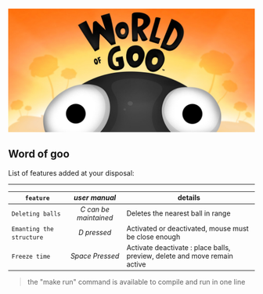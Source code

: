 ![logo](https://github.com/fareanor3/World-of-goo/blob/76de85b0c8bbe9a299c6d2a6b7b49328b27adec3/WorldOfGoo_logo.jpg)

## Word of goo ##

List of features added at your disposal:

----
|`feature`| *user manual* | details |
| --- | :---: | --- |
| `Deleting balls`| *C can be maintained* | Deletes the nearest ball in range |
| `Emanting the structure`| *D pressed* | Activated or deactivated, mouse must be close enough |
| `Freeze time`| *Space Pressed* | Activate deactivate : place balls, preview, delete and move remain active |

> the "make run" command is available to compile and run in one line